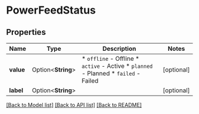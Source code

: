 # PowerFeedStatus

## Properties

Name | Type | Description | Notes
------------ | ------------- | ------------- | -------------
**value** | Option<**String**> | * `offline` - Offline * `active` - Active * `planned` - Planned * `failed` - Failed | [optional]
**label** | Option<**String**> |  | [optional]

[[Back to Model list]](../README.md#documentation-for-models) [[Back to API list]](../README.md#documentation-for-api-endpoints) [[Back to README]](../README.md)


